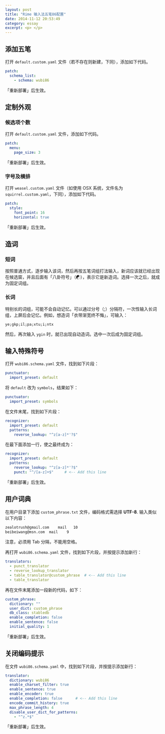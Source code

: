 ```yaml
---
layout: post
title: "Rime 输入法五笔86配置"
date: 2014-11-12 20:53:49
category: essay
excerpt: <p> </p>
---
```


## 添加五笔

打开 `default.custom.yaml` 文件（若不存在则新建，下同），添加如下代码。

```yaml
patch:
  schema_list:
    - schema: wubi86
```

「重新部署」后生效。

## 定制外观

### 候选项个数

打开 `default.custom.yaml` 文件，添加如下代码。

```yaml
patch:
  menu:
    page_size: 3
```

「重新部署」后生效。

### 字号及横排

打开 `weasel.custom.yaml` 文件（如使用 OSX 系统，文件名为 `squirrel.custom.yaml`，下同），添加如下代码。

```yaml
patch:
  style:
    font_point: 16
    horizontal: true
```

「重新部署」后生效。

## 造词

### 短词

按照普通方式，逐步输入该词，然后再按五笔词组打法输入，新词应该就已经出现在候选窗，并且后面有「八卦符号」（☯），表示它是新造词。选择一次之后，就成为固定词组。

### 长词

特别长的词组，可能不会自动记忆。可以通过分号（;）分隔符，一次性输入长词组，上屏后会记忆。例如，想造词「衣带渐宽终不悔」，可输入：

    ye;gkp;il;pa;xtu;i;ntx

然后，再次输入 `ygin` 时，就已出现自动造词。选中一次后成为固定词组。

## 输入特殊符号

打开 `wubi86.schema.yaml` 文件，找到如下片段：

```yaml
punctuator:
  import_preset: default
```

将 `default` 改为 `symbols`，结果如下：

```yaml
punctuator:
  import_preset: symbols
```

在文件末尾，找到如下片段：

```yaml
recognizer:
  import_preset: default
  patterns:
    reverse_lookup: "^z[a-z]*'?$"
```

在最下面添加一行，使之最终成为：

```yaml
recognizer:
  import_preset: default
  patterns:
    reverse_lookup: "^z[a-z]*'?$"
    punct: "^/[a-z]+$"     # <-- Add this line
```

「重新部署」后生效。

## 用户词典

在用户目录下添加 `custom_phrase.txt` 文件，编码格式需选择 **UTF-8**. 输入类似以下内容：

```txt
zealotrush@gmail.com    mail   10
beibeiwang@msn.com  mail    9
```

注意，必须用 Tab 分隔，不能用空格。

再打开 `wubi86.schema.yaml` 文件，找到如下片段，并按提示添加新行：

```yaml
translators:
  - punct_translator
  - reverse_lookup_translator
  - table_translator@custom_phrase  # <-- Add this line
  - table_translator
```

再在文件末尾添加一段新的代码，如下：

```yaml
custom_phrase:
  dictionary: ""
  user_dict: custom_phrase
  db_class: stabledb
  enable_completion: false
  enable_sentence: false
  initial_quality: 1
```

「重新部署」后生效。

## 关闭编码提示

在文件 `wubi86.schema.yaml` 中，找到如下片段，并按提示添加新行：

```yaml
translator:
  dictionary: wubi86
  enable_charset_filter: true
  enable_sentence: true
  enable_encoder: true
  enable_completion: false      # <-- Add this line
  encode_commit_history: true
  max_phrase_length: 4
  disable_user_dict_for_patterns:
    - "^z.*$"
```

「重新部署」后生效。
